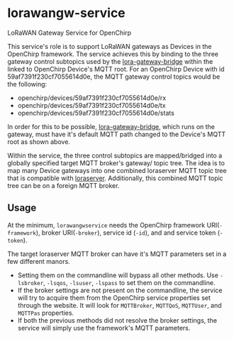 # lorawangw-service
LoRaWAN Gateway Service for OpenChirp

This service's role is to support LoRaWAN gateways as Devices in the OpenChirp
framework. The service achieves this by binding to the three gateway control
subtopics used by the [lora-gateway-bridge](https://github.com/brocaar/lora-gateway-bridge) within the linked to OpenChirp
Device's MQTT root. For an OpenChirp Device with id 59af7391f230cf7055614d0e,
the MQTT gateway control topics would be the following:
* openchirp/devices/59af7391f230cf7055614d0e/rx
* openchirp/devices/59af7391f230cf7055614d0e/tx
* openchirp/devices/59af7391f230cf7055614d0e/stats

In order for this to be possible, [lora-gateway-bridge](https://github.com/brocaar/lora-gateway-bridge), which runs on the gateway,
must have it's default MQTT path changed to the Device's MQTT root as shown
above.

Within the service, the three control subtopics are mapped/bridged into a
globally specified target MQTT broker's gateway/ topic tree. The idea is to map
many Device gateways into one combined loraserver MQTT topic tree that is
compatible with [loraserver](https://github.com/brocaar/loraserver).
Additionally, this combined MQTT topic tree can be on a foreign MQTT broker.

## Usage

At the minimum, `lorawangwservice` needs the OpenChirp framework URI(`-framework`), broker URI(`-broker`), service id (`-id`), and and service token (`-token`).

The target loraserver MQTT broker can have it's MQTT parameters set in a few different manors.
* Setting them on the commandline will bypass all other methods. Use `-lsbroker`, `-lsqos`, `-lsuser`, `-lspass` to set them on the commandline.
* If the broker settings are not present on the commandline, the service will try to acquire them from the OpenChirp service properties set through the website. It will look for `MQTTBroker`, `MQTTQoS`, `MQTTUser`, and `MQTTPas` properties.
* If both the previous methods did not resolve the broker settings, the service will simply use the framework's MQTT parameters.
